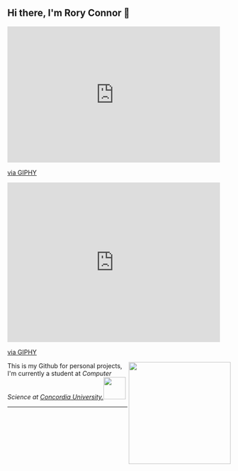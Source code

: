 ## Hi there, I'm Rory Connor 👋

<iframe src="https://giphy.com/embed/7zJgqvSbjBH2M" width="480" height="307" style="" frameBorder="0" class="giphy-embed" allowFullScreen></iframe><p><a href="https://giphy.com/stickers/ocean-waves-7zJgqvSbjBH2M">via GIPHY</a></p>

<iframe src="https://giphy.com/embed/UKm1AF0UrCkb6" width="480" height="360" style="" frameBorder="0" class="giphy-embed" allowFullScreen></iframe><p><a href="https://giphy.com/gifs/dog-cartoons-UKm1AF0UrCkb6">via GIPHY</a></p>
<img align='right' src="https://media.giphy.com/media/ieyl9zmCjO4b4t6qoY/giphy.gif" width="230">

<p>This is my Github for personal projects, I'm currently a student at <em>Computer Science at <a href="https://www.concordia.ca">Concordia University.</a><img src="https://i.giphy.com/media/v1.Y2lkPTc5MGI3NjExYjFtZGJ0MmVmYmd1ZWlyZGhwcWVhcjFrdDdjbTR0YmZpYjF4dnQwdyZlcD12MV9pbnRlcm5hbF9naWZfYnlfaWQmY3Q9cw/7zJgqvSbjBH2M/giphy.gif" width="50"></em></p>


---
